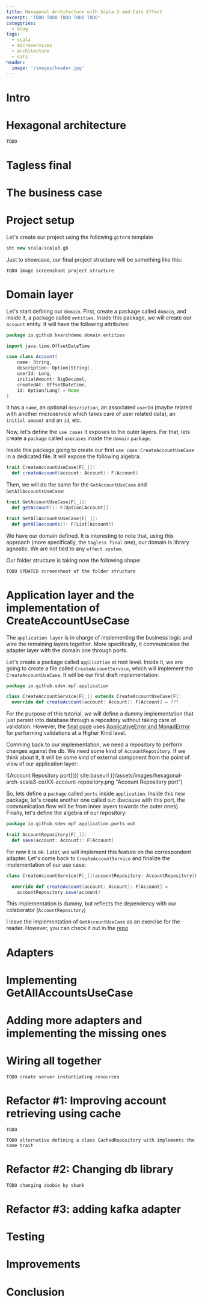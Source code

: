 ```yaml
---
title: Hexagonal Architecture with Scala 3 and Cats Effect
excerpt: 'TODO TODO TODO TODO TODO'
categories:
  - blog
tags:
  - scala
  - microservices
  - architecture
  - cats
header:
  image: '/images/header.jpg'
---
```


# Intro

# Hexagonal architecture

`TODO`

# Tagless final

# The business case

# Project setup

Let's create our project using the following `giter8` template

``` scala
sbt new scala/scala3.g8
```

Just to showcase, our final project structure will be something like this:

`TODO image screenshoot project structure`

# Domain layer

Let's start defining our `domain`. First, create a package called `domain`, and inside it, a package called `entities`. Inside this package, we will create our `account` entity. It will have the following attributes:

``` scala
package io.github.hxarchdemo.domain.entities

import java.time.OffsetDateTime

case class Account(
    name: String,
    description: Option[String],
    userId: Long,
    initialAmount: BigDecimal,
    createdAt: OffsetDateTime,
    id: Option[Long] = None
)
```

It has a `name`, an optional `description`, an associated `userId` (maybe related with another microservice which takes care of user related data), an `initial amount` and an `id`, etc.

Now, let's define the `use cases` it exposes to the outer layers. For that, lets create a `package` called `usecases` inside the `domain` `package`.

Inside this package going to create our first `use case`: `CreateAccountUseCase` in a dedicated file. It will expose the following algebra:

``` scala
trait CreateAccountUseCase[F[_]]:
  def createAccount(account: Account): F[Account]
```

Then, we will do the same for the `GetAccountUseCase` and `GetAllAccountsUseCase`:

``` scala
trait GetAccountUseCase[F[_]]:
  def getAccount(): F[Option[Account]]
```

``` scala
trait GetAllAccountsUseCase[F[_]]:
  def getAllAccounts(): F[List[Account]]
```

We have our domain defined. It is interesting to note that, using this approach (more specifically, the `tagless final` one), our domain is library agnostic. We are not tied to any `effect system`.

Our folder structure is taking now the following shape:

`TODO UPDATED screenshoot of the folder structure`

# Application layer and the implementation of CreateAccountUseCase

The `application layer` is in charge of implementing the business logic and wire the remaining layers together. More specifically, it communicates the adapter layer with the domain one through ports.

Let's create a package called `application` at root level. Inside it, we are going to create a file called `CreateAccountService`, which will implement the `CreateAccountUseCase`. It will be our first draft implementation:

``` scala
package io.github.sdev.mpf.application

class CreateAccountService[F[_]] extends CreateAccountUseCase[F]:
  override def createAccount(account: Account): F[Account] = ???
```

For the purpose of this tutorial, we will define a dummy implementation that just persist into database through a repository without taking care of validation. However, the [final code](https://google.com) uses [ApplicativeError and MonadErrror](https://typelevel.org/cats/typeclasses/applicativemonaderror.html) for performing validations at a Higher Kind level.

Comming back to our implementation, we need a repository to perform changes against the db. We need some kind of `AccountRepository`. If we think about it, it will be some kind of external component from the point of view of our application layer:

![Account Repository port]({{ site.baseurl }}/assets/images/hexagonal-arch-scala3-ce/XX-account-repository.png "Account Repository port")

So, lets define a `package` called `ports` inside `application`. Inside this new package, let's create another one called `out` (because with this port, the communication flow will be from inner layers towards the outer ones). Finally, let's define the algebra of our repository:

``` scala
package io.github.sdev.mpf.application.ports.out

trait AccountRepository[F[_]]:
  def save(account: Account): F[Account]
```
For now it is ok. Later, we will implement this feature on the correspondent adapter. Let's come back to `CreateAccountService` and finalize the implementation of our use case:

``` scala
class CreateAccountService[F[_]](accountRepository: AccountRepository[F]) extends CreateAccountUseCase[F]:

  override def createAccount(account: Account): F[Account] =
    accountRepository.save(account)
```

This implementation is dummy, but reflects the dependency with our colaborator (`AccountRepository`)


I leave the implementation of `GetAccountUseCase` as an exercise for the reader. However, you can check it out in the [repo](https://google.com)

# Adapters

# Implementing GetAllAccountsUseCase

# Adding more adapters and implementing the missing ones

# Wiring all together

`TODO create server instantiating resources`

# Refactor #1: Improving account retrieving using cache

`TODO`

`TODO alternative defining a class CachedRepository with implements the same trait`

# Refactor #2: Changing db library

`TODO changing doobie by skunk`

# Refactor #3: adding kafka adapter

# Testing

# Improvements

# Conclusion